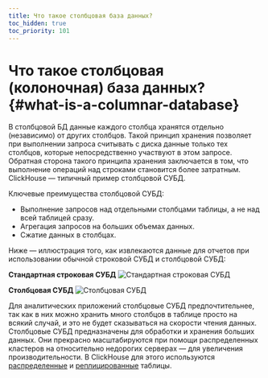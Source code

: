 ```yaml
---
title: Что такое столбцовая база данных?
toc_hidden: true
toc_priority: 101
---
```


# Что такое столбцовая (колоночная) база данных? {#what-is-a-columnar-database}

В столбцовой БД данные каждого столбца хранятся отдельно (независимо) от других столбцов. Такой принцип хранения позволяет при выполнении запроса считывать с диска данные только тех столбцов, которые непосредственно участвуют в этом запросе. Обратная сторона такого принципа хранения заключается в том, что выполнение операций над строками становится более затратным. ClickHouse — типичный пример столбцовой СУБД.

Ключевые преимущества столбцовой СУБД: 

- Выполнение запросов над отдельными столбцами таблицы, а не над всей таблицей сразу.
- Агрегация запросов на больших объемах данных. 
- Сжатие данных в столбцах.

Ниже — иллюстрация того, как извлекаются данные для отчетов при использовании обычной строковой СУБД и столбцовой СУБД:

**Стандартная строковая СУБД**
![Стандартная строковая СУБД](https://clickhouse.tech/docs/en/images/row-oriented.gif#)

**Столбцовая СУБД**
![Столбцовая СУБД](https://clickhouse.tech/docs/en/images/column-oriented.gif#)

Для аналитических приложений столбцовые СУБД предпочтительнее, так как в них можно хранить много столбцов в таблице просто на всякий случай, и это не будет сказываться на скорости чтения данных. Столбцовые СУБД предназначены для обработки и хранения больших данных. Они прекрасно масштабируются при помощи распределенных кластеров на относительно недорогих серверах — для увеличения производительности. В ClickHouse для этого используются [распределенные](../../engines/table-engines/special/distributed.md) и [реплицированные](../../engines/table-engines/mergetree-family/replication.md) таблицы.
